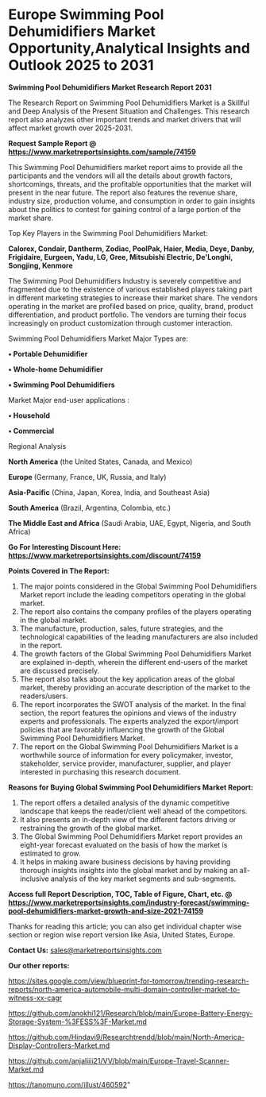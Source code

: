# Europe Swimming Pool Dehumidifiers Market Opportunity,Analytical Insights and Outlook 2025 to 2031

<strong>Swimming Pool Dehumidifiers Market Research Report 2031</strong>

The Research Report on Swimming Pool Dehumidifiers Market is a Skillful and Deep Analysis of the Present Situation and Challenges. This research report also analyzes other important trends and market drivers that will affect market growth over 2025-2031.

<strong>Request Sample Report @ <a href=https://www.marketreportsinsights.com/sample/74159>https://www.marketreportsinsights.com/sample/74159</a></strong>

This Swimming Pool Dehumidifiers market report aims to provide all the participants and the vendors will all the details about growth factors, shortcomings, threats, and the profitable opportunities that the market will present in the near future. The report also features the revenue share, industry size, production volume, and consumption in order to gain insights about the politics to contest for gaining control of a large portion of the market share.

Top Key Players in the Swimming Pool Dehumidifiers Market:

<strong>Calorex, Condair, Dantherm, Zodiac, PoolPak, Haier, Media, Deye, Danby, Frigidaire, Eurgeen, Yadu, LG, Gree, Mitsubishi Electric, De&#39;Longhi, Songjing, Kenmore</strong>

The Swimming Pool Dehumidifiers Industry is severely competitive and fragmented due to the existence of various established players taking part in different marketing strategies to increase their market share. The vendors operating in the market are profiled based on price, quality, brand, product differentiation, and product portfolio. The vendors are turning their focus increasingly on product customization through customer interaction.

Swimming Pool Dehumidifiers Market Major Types are:

<strong>• Portable Dehumidifier

• Whole-home Dehumidifier

• Swimming Pool Dehumidifiers</strong>

Market Major end-user applications :

<strong>• Household

• Commercial</strong>

Regional Analysis

</u><strong><b>North America</b></strong> (the United States, Canada, and Mexico)

<strong><b>Europe </b></strong>(Germany, France, UK, Russia, and Italy)

<strong><b>Asia-Pacific</b></strong> (China, Japan, Korea, India, and Southeast Asia)

<strong><b>South America</b></strong> (Brazil, Argentina, Colombia, etc.)

<strong><b>The Middle East and Africa</b></strong> (Saudi Arabia, UAE, Egypt, Nigeria, and South Africa)

<strong>Go For Interesting Discount Here: <a href=https://www.marketreportsinsights.com/discount/74159>https://www.marketreportsinsights.com/discount/74159</a></strong>

<strong>Points Covered in The Report:</strong>
<ol>
  <li>The major points considered in the Global Swimming Pool Dehumidifiers Market report include the leading competitors operating in the global market.</li>
  <li>The report also contains the company profiles of the players operating in the global market.</li>
  <li>The manufacture, production, sales, future strategies, and the technological capabilities of the leading manufacturers are also included in the report.</li>
  <li>The growth factors of the Global Swimming Pool Dehumidifiers Market are explained in-depth, wherein the different end-users of the market are discussed precisely.</li>
  <li>The report also talks about the key application areas of the global market, thereby providing an accurate description of the market to the readers/users.</li>
  <li>The report incorporates the SWOT analysis of the market. In the final section, the report features the opinions and views of the industry experts and professionals. The experts analyzed the export/import policies that are favorably influencing the growth of the Global Swimming Pool Dehumidifiers Market.</li>
  <li>The report on the Global Swimming Pool Dehumidifiers Market is a worthwhile source of information for every policymaker, investor, stakeholder, service provider, manufacturer, supplier, and player interested in purchasing this research document.</li>
</ol>
<strong>Reasons for Buying Global Swimming Pool Dehumidifiers Market Report:</strong>

<ol>
  <li>The report offers a detailed analysis of the dynamic competitive landscape that keeps the reader/client well ahead of the competitors.</li>
  <li>It also presents an in-depth view of the different factors driving or restraining the growth of the global market.</li>
  <li>The Global Swimming Pool Dehumidifiers Market report provides an eight-year forecast evaluated on the basis of how the market is estimated to grow.</li>
  <li>It helps in making aware business decisions by having providing thorough insights insights into the global market and by making an all-inclusive analysis of the key market segments and sub-segments.</li>
</ol>
<strong>Access full Report Description, TOC, Table of Figure, Chart, etc. @ <a href=https://www.marketreportsinsights.com/industry-forecast/swimming-pool-dehumidifiers-market-growth-and-size-2021-74159>https://www.marketreportsinsights.com/industry-forecast/swimming-pool-dehumidifiers-market-growth-and-size-2021-74159</a></strong>


Thanks for reading this article; you can also get individual chapter wise section or region wise report version like Asia, United States, Europe.

<strong>Contact Us:</strong>
sales@marketreportsinsights.com

<strong>Our other reports:</strong>

<a href=https://sites.google.com/view/blueprint-for-tomorrow/trending-research-reports/north-america-automobile-multi-domain-controller-market-to-witness-xx-cagr>https://sites.google.com/view/blueprint-for-tomorrow/trending-research-reports/north-america-automobile-multi-domain-controller-market-to-witness-xx-cagr</a>

<a href=https://github.com/anokhi121/Research/blob/main/Europe-Battery-Energy-Storage-System-%3FESS%3F-Market.md>https://github.com/anokhi121/Research/blob/main/Europe-Battery-Energy-Storage-System-%3FESS%3F-Market.md</a>

<a href=https://github.com/Hindavi9/Researchtrendd/blob/main/North-America-Display-Controllers-Market.md>https://github.com/Hindavi9/Researchtrendd/blob/main/North-America-Display-Controllers-Market.md</a>

<a href=https://github.com/anjaliiii21/VV/blob/main/Europe-Travel-Scanner-Market.md>https://github.com/anjaliiii21/VV/blob/main/Europe-Travel-Scanner-Market.md</a>

<a href=https://tanomuno.com/illust/460592>https://tanomuno.com/illust/460592</a>"
